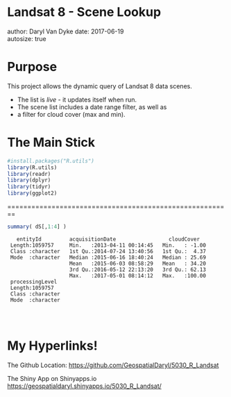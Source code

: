 Landsat 8 - Scene Lookup
========================================================
author: Daryl Van Dyke
date: 2017-06-19        
autosize: true

Purpose
========================================================

This project allows the dynamic query of Landsat 8 data scenes.

- The list is *live* - it updates itself when run.
- The scene list includes a date range filter, as well as
- a filter for cloud cover (max and min).

The Main Stick
========================================================


```r
#install.packages("R.utils")
library(R.utils)
library(readr)
library(dplyr)
library(tidyr)
library(ggplot2)
```

========================================================


```r
summary( dS[,1:4] )
```

```
   entityId         acquisitionDate                 cloudCover    
 Length:1059757     Min.   :2013-04-11 00:14:45   Min.   : -1.00  
 Class :character   1st Qu.:2014-07-24 13:40:56   1st Qu.:  4.37  
 Mode  :character   Median :2015-06-16 18:40:24   Median : 25.69  
                    Mean   :2015-06-03 08:58:29   Mean   : 34.20  
                    3rd Qu.:2016-05-12 22:13:20   3rd Qu.: 62.13  
                    Max.   :2017-05-01 08:14:12   Max.   :100.00  
 processingLevel   
 Length:1059757    
 Class :character  
 Mode  :character  
                   
                   
                   
```

My Hyperlinks!
========================================================

The Github Location:
https://github.com/GeospatialDaryl/5030_R_Landsat

The Shiny App on Shinyapps.io
https://geospatialdaryl.shinyapps.io/5030_R_Landsat/

